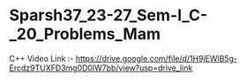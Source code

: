 # Sparsh37_23-27_Sem-I_C-_20_Problems_Mam

C++ Video Link :- https://drive.google.com/file/d/1H9jEWlB5g-Ercdz9TUXFD3mg0D0lW7bb/view?usp=drive_link
